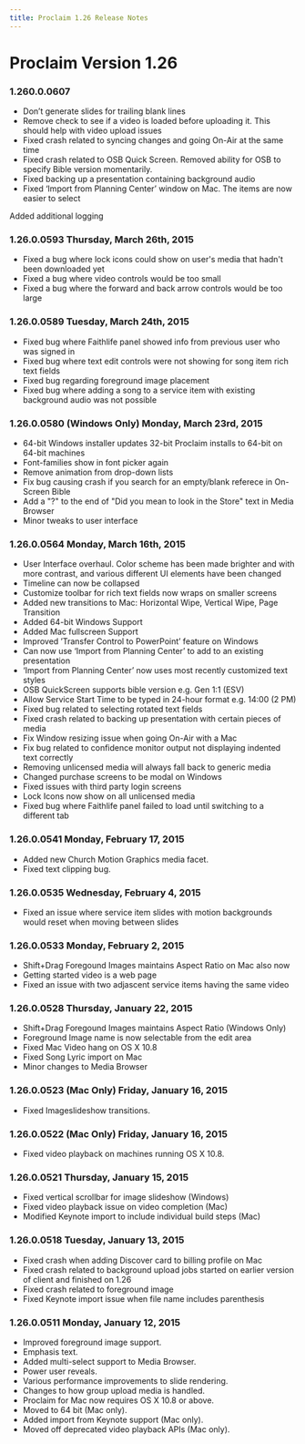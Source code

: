 ```yaml
---
title: Proclaim 1.26 Release Notes
---
```


# Proclaim Version 1.26
### 1.260.0.0607
* Don’t generate slides for trailing blank lines
* Remove check to see if a video is loaded before uploading it. This should help with video upload issues
* Fixed crash related to syncing changes and going On-Air at the same time
* Fixed crash related to OSB Quick Screen. Removed ability for OSB to specify Bible version momentarily.
* Fixed backing up a presentation containing background audio
* Fixed ‘Import from Planning Center’ window on Mac. The items are now easier to select

Added additional logging
### 1.26.0.0593 Thursday, March 26th, 2015
* Fixed a bug where lock icons could show on user's media that hadn't been downloaded yet
* Fixed a bug where video controls would be too small
* Fixed a bug where the forward and back arrow controls would be too large

### 1.26.0.0589 Tuesday, March 24th, 2015
* Fixed bug where Faithlife panel showed info from previous user who was signed in
* Fixed bug where text edit controls were not showing for song item rich text fields
* Fixed bug regarding foreground image placement
* Fixed bug where adding a song to a service item with existing background audio was not possible

### 1.26.0.0580 (Windows Only) Monday, March 23rd, 2015
* 64-bit Windows installer updates 32-bit Proclaim installs to 64-bit on 64-bit machines
* Font-families show in font picker again
* Remove animation from drop-down lists
* Fix bug causing crash if you search for an empty/blank referece in On-Screen Bible
* Add a "?" to the end of "Did you mean to look in the Store" text in Media Browser
* Minor tweaks to user interface

### 1.26.0.0564 Monday, March 16th, 2015
* User Interface overhaul. Color scheme has been made brighter and with more contrast, and various different UI elements have been changed
* Timeline can now be collapsed
* Customize toolbar for rich text fields now wraps on smaller screens
* Added new transitions to Mac: Horizontal Wipe, Vertical Wipe, Page Transition
* Added 64-bit Windows Support
* Added Mac fullscreen Support
* Improved ’Transfer Control to PowerPoint’ feature on Windows
* Can now use ‘Import from Planning Center’ to add to an existing presentation
* ‘Import from Planning Center’ now uses most recently customized text styles
* OSB QuickScreen supports bible version e.g. Gen 1:1 (ESV)
* Allow Service Start Time to be typed in 24-hour format e.g. 14:00 (2 PM)
* Fixed bug related to selecting rotated text fields
* Fixed crash related to backing up presentation with certain pieces of media
* Fix Window resizing issue when going On-Air with a Mac
* Fix bug related to confidence monitor output not displaying indented text correctly
* Removing unlicensed media will always fall back to generic media
* Changed purchase screens to be modal on Windows
* Fixed issues with third party login screens
* Lock Icons now show on all unlicensed media
* Fixed bug where Faithlife panel failed to load until switching to a different tab


### 1.26.0.0541 Monday, February 17, 2015
* Added new Church Motion Graphics media facet.
* Fixed text clipping bug.

### 1.26.0.0535 Wednesday, February 4, 2015
* Fixed an issue where service item slides with motion backgrounds would reset when moving between slides

### 1.26.0.0533 Monday, February 2, 2015
* Shift+Drag Foregound Images maintains Aspect Ratio on Mac also now
* Getting started video is a web page
* Fixed an issue with two adjascent service items having the same video

### 1.26.0.0528 Thursday, January 22, 2015
* Shift+Drag Foregound Images maintains Aspect Ratio (Windows Only)
* Foreground Image name is now selectable from the edit area
* Fixed Mac Video hang on OS X 10.8
* Fixed Song Lyric import on Mac
* Minor changes to Media Browser

### 1.26.0.0523 (Mac Only) Friday, January 16, 2015
* Fixed Imageslideshow transitions.

### 1.26.0.0522 (Mac Only) Friday, January 16, 2015
* Fixed video playback on machines running OS X 10.8.

### 1.26.0.0521 Thursday, January 15, 2015
* Fixed vertical scrollbar for image slideshow (Windows)
* Fixed video playback issue on video completion (Mac)
* Modified Keynote import to include individual build steps (Mac)

### 1.26.0.0518 Tuesday, January 13, 2015
* Fixed crash when adding Discover card to billing profile on Mac
* Fixed crash related to background upload jobs started on earlier version of client and finished on 1.26
* Fixed crash related to foreground image
* Fixed Keynote import issue when file name includes parenthesis

### 1.26.0.0511 Monday, January 12, 2015
* Improved foreground image support.
* Emphasis text.
* Added multi-select support to Media Browser.
* Power user reveals.
* Various performance improvements to slide rendering.
* Changes to how group upload media is handled.
* Proclaim for Mac now requires OS X 10.8 or above.
* Moved to 64 bit (Mac only).
* Added import from Keynote support (Mac only).
* Moved off deprecated video playback APIs (Mac only).
